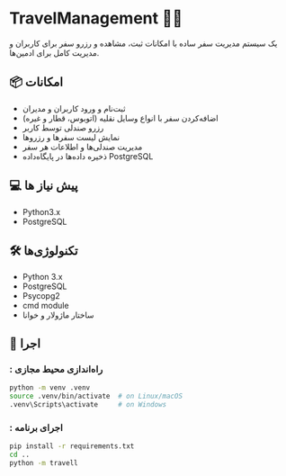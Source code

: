 # TravelManagement 🧳🚌

یک سیستم مدیریت سفر ساده با امکانات ثبت، مشاهده و رزرو سفر برای کاربران و مدیریت کامل برای ادمین‌ها.

## 📦 امکانات

- ثبت‌نام و ورود کاربران و مدیران
- اضافه‌کردن سفر با انواع وسایل نقلیه (اتوبوس، قطار و غیره)
- رزرو صندلی توسط کاربر
- نمایش لیست سفرها و رزروها
- مدیریت صندلی‌ها و اطلاعات هر سفر
- ذخیره داده‌ها در پایگاه‌داده PostgreSQL


## 💻 پیش نیاز ها

- Python3.x
- PostgreSQL

## 🛠️ تکنولوژی‌ها

- Python 3.x
- PostgreSQL
- Psycopg2
- cmd module
- ساختار ماژولار و خوانا

## 🚀 اجرا

### : راه‌اندازی محیط مجازی

```bash
python -m venv .venv
source .venv/bin/activate  # on Linux/macOS
.venv\Scripts\activate     # on Windows
```
### : اجرای برنامه

```bash
pip install -r requirements.txt
cd ..
python -m travell